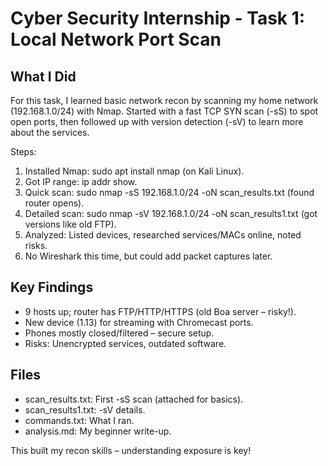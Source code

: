 # Cyber Security Internship - Task 1: Local Network Port Scan

## What I Did
For this task, I learned basic network recon by scanning my home network (192.168.1.0/24) with Nmap. Started with a fast TCP SYN scan (-sS) to spot open ports, then followed up with version detection (-sV) to learn more about the services.

Steps:
1. Installed Nmap: sudo apt install nmap (on Kali Linux).
2. Got IP range: ip addr show.
3. Quick scan: sudo nmap -sS 192.168.1.0/24 -oN scan_results.txt (found router opens).
4. Detailed scan: sudo nmap -sV 192.168.1.0/24 -oN scan_results1.txt (got versions like old FTP).
5. Analyzed: Listed devices, researched services/MACs online, noted risks.
6. No Wireshark this time, but could add packet captures later.

## Key Findings
- 9 hosts up; router has FTP/HTTP/HTTPS (old Boa server – risky!).
- New device (1.13) for streaming with Chromecast ports.
- Phones mostly closed/filtered – secure setup.
- Risks: Unencrypted services, outdated software.

## Files
- scan_results.txt: First -sS scan (attached for basics).
- scan_results1.txt: -sV details.
- commands.txt: What I ran.
- analysis.md: My beginner write-up.

This built my recon skills – understanding exposure is key!

